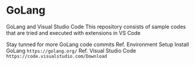 # GoLang
GoLang and Visual Studio Code 
This repository consists of sample codes that are tried and executed with extensions in VS Code

Stay tunned for more GoLang code commits
Ref. Environment Setup Install GoLang `https://golang.org/`
Ref. Visual Studio Code `https://code.visualstudio.com/Download`
